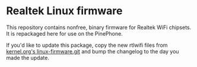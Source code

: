 # Realtek Linux firmware

This repository contains nonfree, binary firmware for Realtek WiFi chipsets. It is repackaged here for use on the PinePhone.

If you'd like to update this package, copy the new rtlwifi files from [kernel.org's linux-firmware.git](https://git.kernel.org/pub/scm/linux/kernel/git/firmware/linux-firmware.git/tree/) and bump the changelog to the day you made the update.
